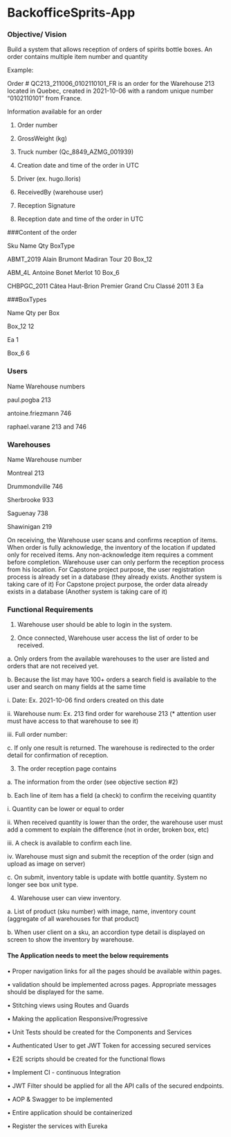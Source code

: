 # BackofficeSprits-App

### Objective/ Vision

Build a system that allows reception of orders of spirits bottle boxes. An order contains multiple item number and quantity

Example:

Order # QC213_211006_0102110101_FR is an order for the Warehouse 213 located in Quebec, created in 2021-10-06 with a random unique number “0102110101” from France.

Information available for an order

1.	Order number

2.	GrossWeight (kg)

3.	Truck number (Qc_8849_AZMG_001939)

4.	Creation date and time of the order in UTC

5.	Driver (ex. hugo.lloris)

6.	ReceivedBy (warehouse user)

7.	Reception Signature

8.	Reception date and time of the order in UTC



###Content of the order

Sku	        Name                            	              Qty	        BoxType

ABMT_2019	Alain Brumont Madiran Tour	                  20    	Box_12

ABM_4L	    Antoine Bonet Merlot	                        10	    Box_6

CHBPGC_2011	Câtea Haut-Brion Premier Grand Cru Classé 2011	3	Ea

###BoxTypes

Name	Qty per Box

Box_12	12

Ea	1

Box_6	6


### Users
Name	    Warehouse numbers

paul.pogba	        213

antoine.friezmann	746

raphael.varane	    213 and 746


### Warehouses

Name	Warehouse number

Montreal	213

Drummondville	746

Sherbrooke	933

Saguenay	738

Shawinigan	219

On receiving, the Warehouse user scans and confirms reception of items. When order is fully acknowledge, the inventory of the location if updated only for received items. Any non-acknowledge item requires a comment before completion. Warehouse user can only perform the reception process from his location.
For Capstone project purpose, the user registration process is already set in a database (they already exists. Another system is taking care of it)
For Capstone project purpose, the order data already exists in a database (Another system is taking care of it)


### Functional Requirements

1)	Warehouse user should be able to login in the system. 

2)	Once connected, Warehouse user access the list of order to be received.

a.	Only orders from the available warehouses to the user are listed and orders that are not received yet.

b.	Because the list may have 100+ orders a search field is available to the user and search on many fields at the same time

i.	Date: Ex. 2021-10-06 find orders created on this date

ii.	Warehouse num: Ex. 213 find order for warehouse 213 (* attention user must have access to that warehouse to see it)

iii.	Full order number:

c.	If only one result is returned. The warehouse is redirected to the order detail for confirmation of reception.

3)	The order reception page contains

a.	The information from the order (see objective section #2)

b.	Each line of item has a field (a check) to confirm the receiving quantity

i.	Quantity can be lower or equal to order

ii.	When received quantity is lower than the order, the warehouse user must add a comment to explain the difference (not in order, broken box, etc)

iii.	A check is available to confirm each line.

iv.	Warehouse must sign and submit the reception of the order (sign and upload as image on server)

c.	On submit, inventory table is update with bottle quantity. System no longer see box unit type.

4)	Warehouse user can view inventory.

a.	List of product (sku number) with image, name, inventory count (aggregate of all warehouses for that product)

b.	When user client on a sku, an accordion type detail is displayed on screen to show the inventory by warehouse.

#### The Application needs to meet the below requirements 

•  Proper navigation links for all the pages should be available within pages. 

•  validation should be implemented across pages. Appropriate messages should be displayed for the same.  

•  Stitching views using Routes and Guards 

•  Making the application Responsive/Progressive 

•  Unit Tests should be created for the Components and Services 

•  Authenticated User to get JWT Token for accessing secured services

•  E2E scripts should be created for the functional flows 

•  Implement CI - continuous Integration 

•  JWT Filter should be applied for all the API calls of the secured endpoints. 

•  AOP & Swagger to be implemented

•  Entire application should be containerized

•  Register the services with Eureka

